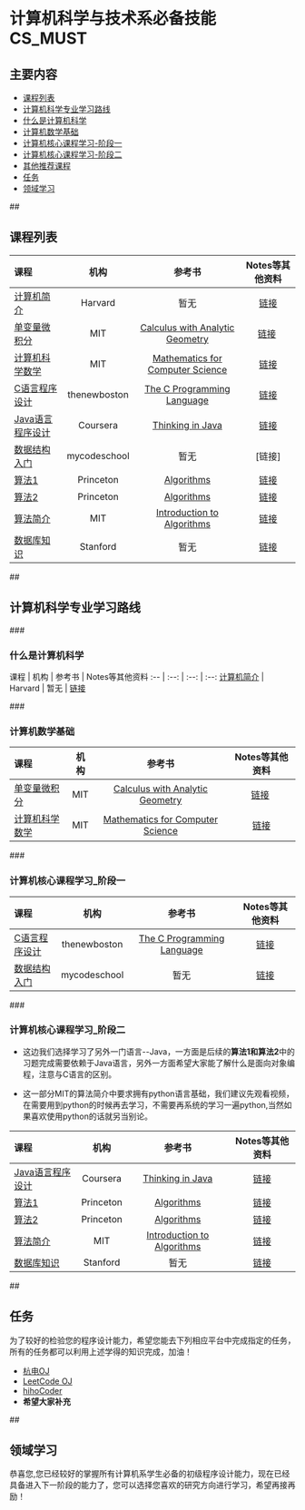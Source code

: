 # 计算机科学与技术系必备技能 CS_MUST
## 主要内容
   
- [课程列表](#curriculum)
- [计算机科学专业学习路线](#learning_routine)
 - [什么是计算机科学](#CS_begin)
 - [计算机数学基础](#CS_math_basic) 
 - [计算机核心课程学习-阶段一](#phase_1)
 - [计算机核心课程学习-阶段二](#phase_2)
 - [其他推荐课程](#recommended_class)
- [任务](#task)
- [领域学习](#area_study)

##<h2 id="curriculum">课程列表</h2>

课程 | 机构 | 参考书 | Notes等其他资料
:-- | :--: | :--: | :--:
[计算机简介](https://www.edx.org/course/introduction-computer-science-harvardx-cs50x#!) | Harvard | 暂无 | [链接](https://www.edx.org/course/introduction-computer-science-harvardx-cs50x#!)
[单变量微积分](http://open.163.com/movie/2006/8/M/L/M6GLI5A07_M6GLJH1ML.html) |  MIT | [Calculus with Analytic Geometry](https://www.amazon.com/exec/obidos/ASIN/0070576424/ref=nosim/mitopencourse-20)  | [链接](https://ocw.mit.edu/courses/mathematics/18-01-single-variable-calculus-fall-2006/) 
[计算机科学数学](https://ocw.mit.edu/courses/electrical-engineering-and-computer-science/6-042j-mathematics-for-computer-science-fall-2010/video-lectures/) | MIT | [Mathematics for Computer Science](https://ocw.mit.edu/courses/electrical-engineering-and-computer-science/6-042j-mathematics-for-computer-science-fall-2010/readings/MIT6_042JF10_notes.pdf) | [链接](https://ocw.mit.edu/courses/electrical-engineering-and-computer-science/6-042j-mathematics-for-computer-science-fall-2010/index.htm)
[C语言程序设计](https://www.youtube.com/watch?v=2NWeucMKrLI&index=1&list=PL6gx4Cwl9DGAKIXv8Yr6nhGJ9Vlcjyymq)| thenewboston | [The C Programming Language](https://www.amazon.com/dp/0131103628/?tag=stackoverfl08-20) |[链接](https://www.youtube.com/watch?v=2NWeucMKrLI&index=1&list=PL6gx4Cwl9DGAKIXv8Yr6nhGJ9Vlcjyymq)
[Java语言程序设计](https://www.coursera.org/learn/object-oriented-java) | Coursera | [Thinking in Java](https://www.amazon.com/gp/product/0131872486/ref=ase_bruceeckelA/) | [链接](https://www.coursera.org/learn/object-oriented-java)
[数据结构入门](https://www.youtube.com/watch?v=92S4zgXN17o&index=1&list=PL2_aWCzGMAwI3W_JlcBbtYTwiQSsOTa6P)| mycodeschool | 暂无 |[链接]
[算法1](https://www.coursera.org/learn/introduction-to-algorithms) | Princeton | [Algorithms](http://algs4.cs.princeton.edu/home/) | [链接](https://www.coursera.org/learn/introduction-to-algorithms)
[算法2](https://www.coursera.org/learn/java-data-structures-algorithms-2) | Princeton |  [Algorithms](http://algs4.cs.princeton.edu/home/) | [链接](https://www.coursera.org/learn/java-data-structures-algorithms-2)
[算法简介](https://www.youtube.com/watch?v=HtSuA80QTyo&list=PLUl4u3cNGP61Oq3tWYp6V_F-5jb5L2iHb) | MIT | [Introduction to Algorithms](https://www.amazon.com/exec/obidos/ASIN/0262033844/ref=nosim/mitopencourse-20) |[链接](https://ocw.mit.edu/courses/electrical-engineering-and-computer-science/6-006-introduction-to-algorithms-fall-2011/index.htm)
[数据库知识](https://lagunita.stanford.edu/courses/DB/2014/SelfPaced/about)| Stanford | 暂无 |[链接](https://lagunita.stanford.edu/courses/DB/2014/SelfPaced/about)

##<h2 id="learning_routine">计算机科学专业学习路线</h2>
###<h3 id="CS_begin">什么是计算机科学</h3>
课程 | 机构 | 参考书 | Notes等其他资料
:-- | :--: | :--: | :--:
[计算机简介](https://www.edx.org/course/introduction-computer-science-harvardx-cs50x#!) | Harvard | 暂无 | [链接](https://www.edx.org/course/introduction-computer-science-harvardx-cs50x#!)


###<h3 id="CS_math_basic">计算机数学基础</h3>

课程 | 机构 | 参考书 | Notes等其他资料
:-- | :--: | :--: | :--:
[单变量微积分](http://open.163.com/movie/2006/8/M/L/M6GLI5A07_M6GLJH1ML.html) |  MIT | [Calculus with Analytic Geometry](https://www.amazon.com/exec/obidos/ASIN/0070576424/ref=nosim/mitopencourse-20)  | [链接](https://ocw.mit.edu/courses/mathematics/18-01-single-variable-calculus-fall-2006/) 
[计算机科学数学](https://ocw.mit.edu/courses/electrical-engineering-and-computer-science/6-042j-mathematics-for-computer-science-fall-2010/video-lectures/) | MIT | [Mathematics for Computer Science](https://ocw.mit.edu/courses/electrical-engineering-and-computer-science/6-042j-mathematics-for-computer-science-fall-2010/readings/MIT6_042JF10_notes.pdf) | [链接](https://ocw.mit.edu/courses/electrical-engineering-and-computer-science/6-042j-mathematics-for-computer-science-fall-2010/index.htm)


###<h3 id="phase_1">计算机核心课程学习_阶段一</h3>

课程 | 机构 | 参考书 | Notes等其他资料
:-- | :--: | :--: | :--:
[C语言程序设计](https://www.youtube.com/watch?v=2NWeucMKrLI&index=1&list=PL6gx4Cwl9DGAKIXv8Yr6nhGJ9Vlcjyymq)| thenewboston | [The C Programming Language](https://www.amazon.com/dp/0131103628/?tag=stackoverfl08-20) |[链接](https://www.youtube.com/watch?v=2NWeucMKrLI&index=1&list=PL6gx4Cwl9DGAKIXv8Yr6nhGJ9Vlcjyymq)
[数据结构入门](https://www.youtube.com/watch?v=92S4zgXN17o&index=1&list=PL2_aWCzGMAwI3W_JlcBbtYTwiQSsOTa6P)| mycodeschool | 暂无 |[链接]((https://www.youtube.com/watch?v=92S4zgXN17o&index=1&list=PL2_aWCzGMAwI3W_JlcBbtYTwiQSsOTa6P))

###<h3 id="phase_2">计算机核心课程学习_阶段二</h3>
   
  - 这边我们选择学习了另外一门语言--Java，一方面是后续的**算法1和算法2**中的习题完成需要依赖于Java语言，另外一方面希望大家能了解什么是面向对象编程，注意与C语言的区别。

  - 这一部分MIT的算法简介中要求拥有python语言基础，我们建议先观看视频，在需要用到python的时候再去学习，不需要再系统的学习一遍python,当然如果喜欢使用python的话就另当别论。

课程 | 机构 | 参考书 | Notes等其他资料
:-- | :--: | :--: | :--:
[Java语言程序设计](https://www.coursera.org/learn/object-oriented-java) | Coursera | [Thinking in Java](https://www.amazon.com/gp/product/0131872486/ref=ase_bruceeckelA/) | [链接](https://www.coursera.org/learn/object-oriented-java)
[算法1](https://www.coursera.org/learn/introduction-to-algorithms) | Princeton | [Algorithms](http://algs4.cs.princeton.edu/home/) | [链接](https://www.coursera.org/learn/introduction-to-algorithms)
[算法2](https://www.coursera.org/learn/java-data-structures-algorithms-2) | Princeton |  [Algorithms](http://algs4.cs.princeton.edu/home/) | [链接](https://www.coursera.org/learn/java-data-structures-algorithms-2)
[算法简介](https://www.youtube.com/watch?v=HtSuA80QTyo&list=PLUl4u3cNGP61Oq3tWYp6V_F-5jb5L2iHb) | MIT | [Introduction to Algorithms](https://www.amazon.com/exec/obidos/ASIN/0262033844/ref=nosim/mitopencourse-20) |[链接](https://ocw.mit.edu/courses/electrical-engineering-and-computer-science/6-006-introduction-to-algorithms-fall-2011/index.htm)
[数据库知识](https://lagunita.stanford.edu/courses/DB/2014/SelfPaced/about)| Stanford | 暂无 |[链接](https://lagunita.stanford.edu/courses/DB/2014/SelfPaced/about)

##<h2 id="task">任务</h2>
为了较好的检验您的程序设计能力，希望您能去下列相应平台中完成指定的任务，所有的任务都可以利用上述学得的知识完成，加油！
- [杭电OJ](http://acm.hdu.edu.cn/)
- [LeetCode OJ](https://leetcode.com/)
- [hihoCoder](https://hihocoder.com/)
- **希望大家补充**


##<h2 id="area_study">领域学习</h2>
恭喜您,您已经较好的掌握所有计算机系学生必备的初级程序设计能力，现在已经具备进入下一阶段的能力了，您可以选择您喜欢的研究方向进行学习，希望再接再励！

